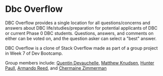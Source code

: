 # Dbc Overflow

DBC Overflow provides a single location for all questions/concerns and answers about DBC life/studies/preparation for potential applicants of DBC or current Phase 0 DBC students. Questions, answers, and comments on either can be voted on, and the question asker can select a "best" answer.

DBC Overflow is a clone of Stack Overflow made as part of a group project in Week 7 of Dev Bootcamp.

Group members include: [Quentin Devauchelle](https://github.com/Qt-dev), [Matthew Knudsen](https://github.com/mknudsen01), [Hunter Paull](https://github.com/hpchess), [Armando Reed](https://github.com/trekkie4life), and [Chermaine Zimmerman](https://github.com/c14jcdj)

